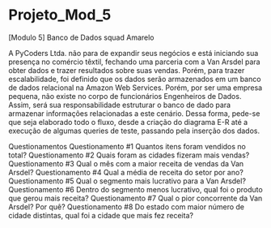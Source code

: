 # Projeto_Mod_5
[Modulo 5] Banco de Dados
squad Amarelo

A  PyCoders  Ltda.  não  para  de  expandir  seus  negócios  e  está  iniciando  sua presença no comércio têxtil, fechando uma parceria com a Van Arsdel para obter  dados  e  trazer  resultados  sobre  suas  vendas.  Porém,  para  trazer escalabilidade, foi definido que os dados serão armazenados em um banco de dados relacional na Amazon Web Services. Porém, por ser uma empresa pequena, não existe no corpo de funcionários Engenheiros de Dados. Assim, será  sua  responsabilidade  estruturar  o  banco  de  dado  para  armazenar informações  relacionadas  a  este  cenário.  Dessa  forma,  pede-se  que  seja elaborado todo o fluxo, desde a criação do diagrama E-R até a execução de algumas queries de teste, passando pela inserção dos dados.

Questionamentos
Questionamento #1 Quantos itens foram vendidos no total?
Questionamento #2 Quais foram as cidades fizeram mais vendas?
Questionamento #3 Qual o mês com a maior receita de vendas da Van Arsdel?
Questionamento #4 Qual a média de receita do setor por ano?
Questionamento #5 Qual o segmento mais lucrativo para a Van Arsdel?
Questionamento #6 Dentro do segmento menos lucrativo, qual foi o produto que gerou mais receita?
Questionamento #7 Qual o pior concorrente da Van Arsdel? Por quê? 
Questionamento #8 Do  estado  com  maior  número  de  cidade  distintas,  qual  foi  a  cidade  que  mais  fez receita?

